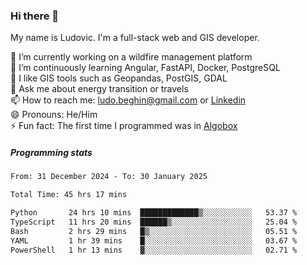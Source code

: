 ### Hi there 👋

My name is Ludovic. I'm a full-stack web and GIS developer.

 🔭 I’m currently working on a wildfire management platform<br/>
 🌱 I’m continuously learning Angular, FastAPI, Docker, PostgreSQL<br/>
 👯 I like GIS tools such as Geopandas, PostGIS, GDAL<br/>
 💬 Ask me about energy transition or travels<br/>
 📫 How to reach me: ludo.beghin@gmail.com or [Linkedin](https://www.linkedin.com/in/ludovic-beghin/)<br/>
 😄 Pronouns: He/Him<br/>
 ⚡ Fun fact: The first time I programmed was in [Algobox](https://fr.wikipedia.org/wiki/Algobox)<br/>

##### Programming stats
<!--START_SECTION:waka-->

```txt
From: 31 December 2024 - To: 30 January 2025

Total Time: 45 hrs 17 mins

Python       24 hrs 10 mins  █████████████▒░░░░░░░░░░░   53.37 %
TypeScript   11 hrs 20 mins  ██████▒░░░░░░░░░░░░░░░░░░   25.04 %
Bash         2 hrs 29 mins   █▒░░░░░░░░░░░░░░░░░░░░░░░   05.51 %
YAML         1 hr 39 mins    █░░░░░░░░░░░░░░░░░░░░░░░░   03.67 %
PowerShell   1 hr 13 mins    ▓░░░░░░░░░░░░░░░░░░░░░░░░   02.71 %
```

<!--END_SECTION:waka-->
